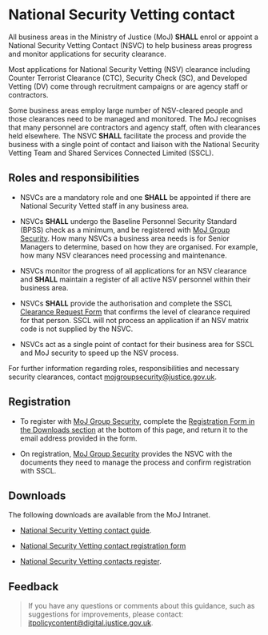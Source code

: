 # National Security Vetting contact

All business areas in the Ministry of Justice \(MoJ\) **SHALL** enrol or appoint a National Security Vetting Contact \(NSVC\) to help business areas progress and monitor applications for security clearance.

Most applications for National Security Vetting \(NSV\) clearance including Counter Terrorist Clearance \(CTC\), Security Check \(SC\), and Developed Vetting \(DV\) come through recruitment campaigns or are agency staff or contractors.

Some business areas employ large number of NSV-cleared people and those clearances need to be managed and monitored. The MoJ recognises that many personnel are contractors and agency staff, often with clearances held elsewhere. The NSVC **SHALL** facilitate the process and provide the business with a single point of contact and liaison with the National Security Vetting Team and Shared Services Connected Limited \(SSCL\).

## Roles and responsibilities

-   NSVCs are a mandatory role and one **SHALL** be appointed if there are National Security Vetted staff in any business area.

-   NSVCs **SHALL** undergo the Baseline Personnel Security Standard \(BPSS\) check as a minimum, and be registered with [MoJ Group Security](mailto:mojgroupsecurity@justice.gov.uk). How many NSVCs a business area needs is for Senior Managers to determine, based on how they are organised. For example, how many NSV clearances need processing and maintenance.

-   NSVCs monitor the progress of all applications for an NSV clearance and **SHALL** maintain a register of all active NSV personnel within their business area.

-   NSVCs **SHALL** provide the authorisation and complete the SSCL [Clearance Request Form](https://moj.myhub.sscl.com/fast-forms/forms-a-z) that confirms the level of clearance required for that person. SSCL will not process an application if an NSV matrix code is not supplied by the NSVC.

-   NSVCs act as a single point of contact for their business area for SSCL and MoJ security to speed up the NSV process.


For further information regarding roles, responsibilities and necessary security clearances, contact [mojgroupsecurity@justice.gov.uk](mailto:mojgroupsecurity@justice.gov.uk).

## Registration

-   To register with [MoJ Group Security](mailto:mojgroupsecurity@justice.gov.uk), complete the [Registration Form in the Downloads section](#downloads) at the bottom of this page, and return it to the email address provided in the form.

-   On registration, [MoJ Group Security](mailto:mojgroupsecurity@justice.gov.uk) provides the NSVC with the documents they need to manage the process and confirm registration with SSCL.


## Downloads

The following downloads are available from the MoJ Intranet.

-   [National Security Vetting contact guide](https://intranet.justice.gov.uk/documents/2016/08/national-security-vetting-contact-guide.doc).

-   [National Security Vetting contact registration form](./gs/national-security-vetting-contact-form.pdf)

-   [National Security Vetting contacts register](https://intranet.justice.gov.uk/documents/2019/08/national-security-vetting-contacts-register.xlsx).


## Feedback

> If you have any questions or comments about this guidance, such as suggestions for improvements, please contact: [itpolicycontent@digital.justice.gov.uk](mailto:itpolicycontent@digital.justice.gov.uk).

